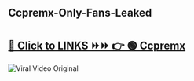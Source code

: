
 ## Ccpremx-Only-Fans-Leaked

# <h2><a href="https://clipsfans.com/Ccpremx&ref=git">🔗 Click to LINKS ⏩⏩ 👉 🟢 Ccpremx </a></h2>

<a href="https://clipsfans.com/Ccpremx&ref=git" rel="nofollow" data-target="animated-image.originalLink"><img src="https://i.ibb.co.com/xMMVF88/686577567.gif" alt="Viral Video Original" style="max-width: 100%; display: inline-block;" data-target="animated-image.originalImage"></a>
